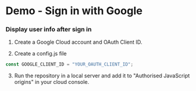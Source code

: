 # Demo - Sign in with Google

### Display user info after sign in

1. Create a Google Cloud account and OAuth Client ID.

2. Create a config.js file
```javascript
const GOOGLE_CLIENT_ID = "YOUR_OAUTH_CLIENT_ID";
```

3. Run the repository in a local server and add it to "Authorised JavaScript origins" in your cloud console.